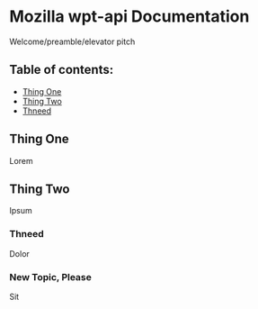 # Mozilla wpt-api Documentation

Welcome/preamble/elevator pitch

## Table of contents:

* [Thing One](#ThingOne)
* [Thing Two](#ThingTwo)
* [Thneed](#Thneed)

## Thing One

Lorem

## Thing Two

Ipsum

### Thneed

Dolor

### New Topic, Please

Sit
